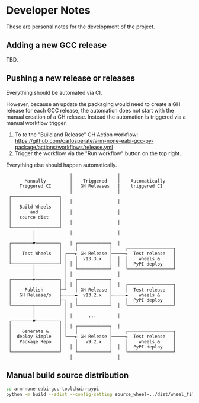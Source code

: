 # Developer Notes

These are personal notes for the development of the project.

## Adding a new GCC release

TBD.

## Pushing a new release or releases

Everything should be automated via CI.

However, because an update the packaging would need to create a GH release
for each GCC release, the automation does not start with the manual creation
of a GH release. Instead the automation is triggered via a manual workflow
trigger.

1. To to the "Build and Release" GH Action workflow:
  https://github.com/carlosperate/arm-none-eabi-gcc-py-package/actions/workflows/release.yml
2. Trigger the workflow via the "Run workflow" button on the top right.

Everything else should happen automatically.

```
                        │                 │                     
       Manually         │    Triggered    │    Automatically    
     Triggered CI       │   GH Releases   |    triggered CI     
                        │                 │                     
 ┌──────────────────┐                                           
 │                  │   │                 │                     
 │   Build Wheels   │                                           
 │       and        │   │                 │                     
 │   source dist    │                                           
 │                  │   │                 │                     
 └──────────────────┘                                           
          │             │                 │                     
          │                                                     
 ┌────────▼─────────┐   │ ┌────────────┐  │                     
 │                  │     │            │     ┌─────────────────┐
 │    Test Wheels   │ ┌───► GH Release ├─────►  Test release   │
 │                  │ │   │  v13.3.x   │  │  │    wheels &     │
 └────────┬─────────┘ │ │ │            │  │  │  PyPI deploy    │
          │           │   └────────────┘     └─────────────────┘
          │           │ │                 │                     
 ┌────────▼─────────┐ │   ┌────────────┐                        
 │                  │ │ │ │            │  │  ┌─────────────────┐
 │     Publish      ├─┘   │ GH Release │     │  Test release   │
 │   GH Release/s   ├─────►  v13.2.x   ├─────►    wheels &     │
 │                  ├─┐   │            │     │  PyPI deploy    │
 └────────┬─────────┘ │ │ └────────────┘  │  └─────────────────┘
          │           │                                         
          │           │ │      ...        │                     
 ┌────────▼─────────┐ │                                         
 │                  │ │ │ ┌────────────┐  │                     
 │    Generate &    │ │   │            │     ┌─────────────────┐
 │  deploy Simple   │ └───► GH Release ├─────►  Test release   │
 │   Package Repo   │     │   v9.2.x   │     │    wheels &     │
 │                  │   │ │            │  │  │  PyPI deploy    │
 └──────────────────┘     └────────────┘     └─────────────────┘
                        │                 │                     
```

## Manual build source distribution

```bash
cd arm-none-eabi-gcc-toolchain-pypi
python -m build --sdist --config-setting source_wheel=../dist/wheel_file.whl
```
